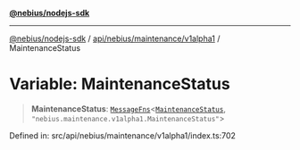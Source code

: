 [**@nebius/nodejs-sdk**](../../../../../README.md)

***

[@nebius/nodejs-sdk](../../../../../README.md) / [api/nebius/maintenance/v1alpha1](../README.md) / MaintenanceStatus

# Variable: MaintenanceStatus

> **MaintenanceStatus**: [`MessageFns`](../../../../../runtime/protos/core/interfaces/MessageFns.md)\<[`MaintenanceStatus`](../interfaces/MaintenanceStatus.md), `"nebius.maintenance.v1alpha1.MaintenanceStatus"`\>

Defined in: src/api/nebius/maintenance/v1alpha1/index.ts:702
